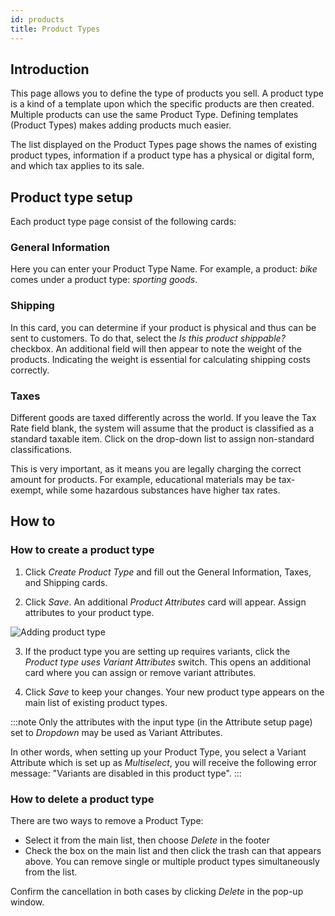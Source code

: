 ```yaml
---
id: products
title: Product Types
---
```


## Introduction

This page allows you to define the type of products you sell. A product type is a kind of a template upon which the specific products are then created. Multiple products can use the same Product Type. Defining templates (Product Types) makes adding products much easier.

The list displayed on the Product Types page shows the names of existing product types, information if a product type has a physical or digital form, and which tax applies to its sale.

## Product type setup

Each product type page consist of the following cards:

### General Information

Here you can enter your Product Type Name. For example, a product: _bike_ comes under a product type: _sporting goods_.

### Shipping

In this card, you can determine if your product is physical and thus can be sent to customers. To do that, select the _Is&nbsp;this&nbsp;product&nbsp;shippable?_ checkbox. An additional field will then appear to note the weight of the products. Indicating the weight is essential for calculating shipping costs correctly.

### Taxes

Different goods are taxed differently across the world. If you leave the Tax Rate field blank, the system will assume that the product is classified as a standard taxable item. Click on the drop-down list to assign non-standard classifications.

This is very important, as it means you are legally charging the correct amount for products. For example, educational materials may be tax-exempt, while some hazardous substances have higher tax rates.

## How to

### How to create a product type

1. Click _Create&nbsp;Product&nbsp;Type_ and fill out the General Information, Taxes, and Shipping cards.

2. Click _Save_. An additional _Product Attributes_ card will appear. Assign attributes to your product type.

![Adding product type](/assets/dashboard-config/config2.JPG)

3. If the product type you are setting up requires variants, click the _Product&nbsp;type&nbsp;uses&nbsp;Variant&nbsp;Attributes_ switch. This opens an additional card where you can assign or remove variant attributes.

4. Click _Save_ to keep your changes. Your new product type appears on the main list of existing product types.

:::note
Only the attributes with the input type (in the Attribute setup page) set to _Dropdown_ may be used as Variant Attributes.

In other words, when setting up your Product Type, you select a Variant Attribute which is set up as _Multiselect_, you will receive the following error message: "Variants are disabled in this product type".
:::

### How to delete a product type

There are two ways to remove a Product Type:

- Select it from the main list, then choose _Delete_ in the footer
- Check the box on the main list and then click the trash can that appears above. You can remove single or multiple product types simultaneously from the list.

Confirm the cancellation in both cases by clicking _Delete_ in the pop-up window.
